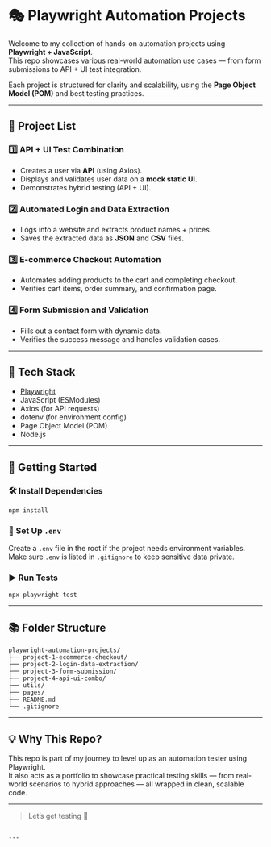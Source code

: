 # 🎭 Playwright Automation Projects

Welcome to my collection of hands-on automation projects using **Playwright + JavaScript**.  
This repo showcases various real-world automation use cases — from form submissions to API + UI test integration.

Each project is structured for clarity and scalability, using the **Page Object Model (POM)** and best testing practices.

---

## 📁 Project List

### 1️⃣ API + UI Test Combination
- Creates a user via **API** (using Axios).
- Displays and validates user data on a **mock static UI**.
- Demonstrates hybrid testing (API + UI).

### 2️⃣ Automated Login and Data Extraction
- Logs into a website and extracts product names + prices.
- Saves the extracted data as **JSON** and **CSV** files.

### 3️⃣ E-commerce Checkout Automation
- Automates adding products to the cart and completing checkout.
- Verifies cart items, order summary, and confirmation page.

### 4️⃣ Form Submission and Validation
- Fills out a contact form with dynamic data.
- Verifies the success message and handles validation cases.

---

## 🧠 Tech Stack

- [Playwright](https://playwright.dev/)
- JavaScript (ESModules)
- Axios (for API requests)
- dotenv (for environment config)
- Page Object Model (POM)
- Node.js

---

## 🚀 Getting Started

### 🛠️ Install Dependencies
```
npm install
```

### 📄 Set Up `.env`
Create a `.env` file in the root if the project needs environment variables.  
Make sure `.env` is listed in `.gitignore` to keep sensitive data private.

### ▶️ Run Tests
```
npx playwright test
```

---

## 📚 Folder Structure
```
playwright-automation-projects/
├── project-1-ecommerce-checkout/
├── project-2-login-data-extraction/
├── project-3-form-submission/
├── project-4-api-ui-combo/
├── utils/
├── pages/
├── README.md
└── .gitignore
```

---

## 💡 Why This Repo?

This repo is part of my journey to level up as an automation tester using Playwright.  
It also acts as a portfolio to showcase practical testing skills — from real-world scenarios to hybrid approaches — all wrapped in clean, scalable code.

---

> Let’s get testing 🚀  
```

---
